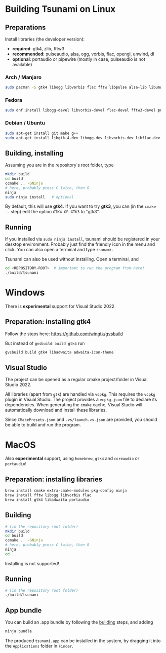 # Building Tsunami on Linux

## Preparations

Install libraries (the developer version):
* **required**: gtk4, zlib, fftw3
* **recommended**: pulseaudio, alsa, ogg, vorbis, flac, opengl, unwind, dl
* **optional**: portaudio or pipewire (mostly in case, pulseaudio is not available)

### Arch / Manjaro

```bash
sudo pacman -S gtk4 libogg libvorbis flac fftw libpulse alsa-lib libunwind
```

### Fedora

```bash
sudo dnf install libogg-devel libvorbis-devel flac-devel fftw3-devel pulseaudio-libs-devel alsa-lib-devel libunwind-devel
```

### Debian / Ubuntu

```bash
sudo apt-get install git make g++
sudo apt-get install libgtk-4-dev libogg-dev libvorbis-dev libflac-dev libfftw3-dev libpulse-dev libasound-dev libgl-dev libunwind-dev libportaudio19-dev
```

## Building, installing

Assuming you are in the repository's root folder, type
```bash
mkdir build
cd build
ccmake .. -GNinja
# here, probably press C twice, then G
ninja
sudo ninja install   # optional
```

By default, this will use **gtk4**. If you want to try **gtk3**, you can (in the `cmake ..` step) edit the option `GTK4_OR_GTK3` to "gtk3".



## Running

If you installed via `sudo ninja install`, tsunami should be registered in your desktop environment. Probably just find the friendly icon in the menu and click. You can also open a terminal and type `tsunami`.

Tsunami can also be used without installing. Open a terminal, and
```bash
cd <REPOSITORY-ROOT>  # important to run the program from here!
./build/tsunami
```




# Windows

There is **experimental** support for Visual Studio 2022.

## Preparation: installing gtk4

Follow the steps here: https://github.com/wingtk/gvsbuild

But instead of `gvsbuild build gtk4` run

```bash
gvsbuild build gtk4 libadwaita adwaita-icon-theme
```

## Visual Studio

The project can be opened as a regular cmake project/folder in Visual Studio 2022.

All libraries (apart from `gtk`) are handled via `vcpkg`. This requires the `vcpkg` plugin in Visual Studio. The project provides a `vcpkg.json` file to declare its dependencies. When generating the `cmake` cache, Visual Studio will automatically download and install these libraries.

Since `CMakePresets.json` and `.vs/launch.vs.json` are provided, you should be able to build and run the program.



# MacOS

Also **experimental** support, using `homebrew`, `gtk4` and `coreaudio` or `portaudio`!

## Preparation: installing libraries

```bash
brew install cmake extra-cmake-modules pkg-config ninja
brew install fftw libogg libvorbis flac
brew install gtk4 libadwaita portaudio
```

## Building

```bash
# (in the repository root folder)
mkdir build
cd build
ccmake .. -GNinja
# here, probably press C twice, then G
ninja
cd ..
```

Installing is not supported!

## Running

````bash
# (in the repository root folder)
./build/tsunami
````

## App bundle

You can build an .app bundle by following the [building](#building) steps, and adding
```bash
ninja bundle
```

The produced `tsunami.app` can be installed in the system, by dragging it into the `Applications` folder in `Finder`.

